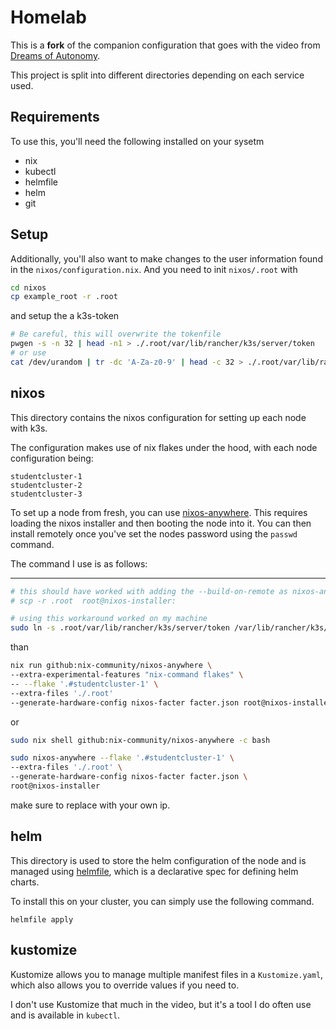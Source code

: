 # Homelab

This is a **fork** of the companion configuration that goes with the video from [Dreams of Autonomy](https://youtu.be/2yplBzPCghA).

This project is split into different directories depending on each service used.

## Requirements

To use this, you'll need the following installed on your sysetm

- nix
- kubectl
- helmfile
- helm
- git

## Setup

Additionally, you'll also want to make changes to the user information found in the `nixos/configuration.nix`. And you need to init `nixos/.root` with 

```bash 
cd nixos
cp example_root -r .root
```

and setup the a k3s-token

```bash
# Be careful, this will overwrite the tokenfile
pwgen -s -n 32 | head -n1 > ./.root/var/lib/rancher/k3s/server/token
# or use
cat /dev/urandom | tr -dc 'A-Za-z0-9' | head -c 32 > ./.root/var/lib/rancher/k3s/server/token
```


## nixos

This directory contains the nixos configuration for setting
up each node with k3s.

The configuration makes use of nix flakes under the hood, with each node configuration being:

```
studentcluster-1
studentcluster-2
studentcluster-3
```

To set up a node from fresh, you can use [nixos-anywhere](https://github.com/nix-community/nixos-anywhere). This requires loading the nixos installer and then booting the node into it. You can then install remotely once you've set the nodes password using the `passwd` command. 


The command I use is as follows:

---

```bash
# this should have worked with adding the --build-on-remote as nixos-anywhere argument, but it did'nt work on my machine .
# scp -r .root  root@nixos-installer:

# using this workaround worked on my machine 
sudo ln -s .root/var/lib/rancher/k3s/server/token /var/lib/rancher/k3s/server/
```
than

```bash
nix run github:nix-community/nixos-anywhere \
--extra-experimental-features "nix-command flakes" \
-- --flake '.#studentcluster-1' \
--extra-files './.root'
--generate-hardware-config nixos-facter facter.json root@nixos-installer
```

or 

```bash
sudo nix shell github:nix-community/nixos-anywhere -c bash

sudo nixos-anywhere --flake '.#studentcluster-1' \
--extra-files './.root' \
--generate-hardware-config nixos-facter facter.json \
root@nixos-installer
```

make sure to replace with your own ip.

## helm

This directory is used to store the helm configuration of the node and is managed using [helmfile](https://github.com/helmfile/helmfile), which is a declarative spec for defining helm charts.

To install this on your cluster, you can simply use the following command.

```
helmfile apply
```


## kustomize

Kustomize allows you to manage multiple manifest files in a `Kustomize.yaml`, which also allows you to override values if you need to.

I don't use Kustomize that much in the video, but it's a tool I do often use and is available in `kubectl`.
